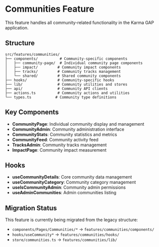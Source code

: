 # Communities Feature

This feature handles all community-related functionality in the Karma GAP application.

## Structure

```
src/features/communities/
├── components/          # Community-specific components
│   ├── community-page/  # Individual community page components
│   ├── impact/         # Community impact components
│   ├── tracks/         # Community tracks management
│   └── shared/         # Shared community components
├── hooks/              # Community-specific hooks
├── lib/                # Community utilities and stores
├── api/                # Community API clients
├── actions.ts          # Community actions and utilities
└── types.ts           # Community type definitions
```

## Key Components

- **CommunityPage**: Individual community display and management
- **CommunityAdmin**: Community administration interface
- **CommunityStats**: Community statistics and metrics
- **CommunityFeed**: Community activity feed
- **TracksAdmin**: Community tracks management
- **ImpactPage**: Community impact measurement

## Hooks

- **useCommunityDetails**: Core community data management
- **useCommunityCategory**: Community category management
- **useIsCommunityAdmin**: Community admin permissions
- **useAdminCommunities**: Admin communities listing

## Migration Status

This feature is currently being migrated from the legacy structure:
- `components/Pages/Communities/*` → `features/communities/components/`
- `hooks/useCommunity*` → `features/communities/hooks/`
- `store/communities.ts` → `features/communities/lib/`